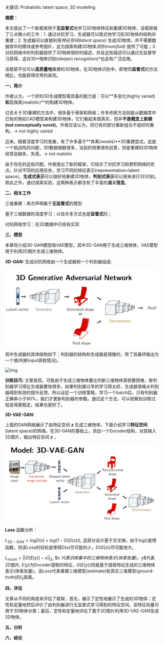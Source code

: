 关键词: Probalistic latent space;  3D modeling



**摘要：**

本文提出了一个新框架用于**无监督式**地学习3D物体特征和重建3D物体，该框架做了三点微小的工作：1. 通过对抗学习，生成器可以隐式地学习到3D物体的结构并重建；2. 生成器可以直接利用*特征空间(latent space)* 生成3D物体，并不需要数据库中的模块或参考图片，这为探索构建3D物体*流形(manifold)* 提供了可能；3. 对抗网络中的判别器提供了3D物体很好的描述，并且这些描述可以通过无监督学习获得，这对3D*物体识别(obeject recognition)*也会有广泛应用。

该框架不仅可以**高质量地**重建的3D物体，在3D物体识别中，即使同**监督式**的方法相比，也能获得优秀的表现。

**一、简介**

作者认为，一个好的3D生成模型需具备的能力是：可以**多变化(highly varied)**和**高保真(realistic)**的构建3D物体。

过去关于3D重建的方法中，很多基于骨架和网格；许多传统方法则是从数据库中已有的例如CAD模型来构建3D物体，它们看起来很真实，但并**不是概念上新颖(not conceptually novel)**。作者应该认为，将已有的部分重新组合不是好的重构。-> not highly varied

近来，随着深度学习的发展，有了许多基于**体素(voxels)**3D重建尝试，这是一个挑战性的问题，3D数据维数很多，当前的效果很有前景，但是重建的3D物体经常会缺失、失真。-> not realistic

由于存在的这些问题，作者提出了新的框架，它结合了对抗学习和卷积网络的优点。针对不同的应用任务，学习不同的特征表示(representation=latent space)。**生成式表示**可以很好地重建3D物体，**判别式表示**可以用来进行3D识别。除此之外，通过探索实验，这两种表示都含有了丰富的**语义信息**。

**二、相关工作**

三维重建：再次声明属于**无监督式**的模型

基于三维数据的深度学习：以往许多方式也是**监督式**的；

对抗网络学习：在2D数据中已经有实现

**三、模型**

本章将介绍3D-GAN模型和VAE模型，其中3D-GAN用于生成三维物体，VAE模型用于利用2D图片生成三维物体。

**3D-GAN:**  生成对抗网络由一个生成器和一个判别器组成:



<img src="https://raw.githubusercontent.com/Mingy2018/master_thesis/master/pics/paper/3.PNG?token=AJPFENSO6DQLZMP5NFAMJJ27CI6CE" alt="img" style="zoom: 50%;" />

其中生成器的具体结构如下：判别器的结构和生成器是镜像的，除了其最终输出为一个值(判断input真假情况)。

![img](https://pic1.zhimg.com/v2-22d19bbd6e7b0a0a0a540d442d317714_b.png)

**训练技巧:** 文章发现，可能由于生成三维物体要比判断三维物体真假要困难，故判别器学习得比生成器要快很多。如果判别器过早的学习得太好，生成器很难从判别器得到有效的提升反馈，所以设定一个训练策略，学习一个batch后，只有判别器正确率小于80%，我们才更新判别器的参数。通过这个方法，可以观察到训练过程变得更稳定，结果也更好了。

**3D-VAE-GAN:**

上面的GAN网络展示了由特征空间 **z** 生成三维物体，下面介绍学习**特征空间**(latent space)的网络。在3D-GAN的基础上，添加一个Encoder结构，对其输入2D图片，输出特征空间 **z** 。



<img src="https://raw.githubusercontent.com/Mingy2018/master_thesis/master/pics/paper/4.PNG?token=AJPFENRFVRGPHM4LRWMFXRK7CI6RC" alt="img" style="zoom:50%;" />



**Loss** 函数分析：

$L_{3D-GAN}=logD(x)+log(1-D(G(z)))$, 这部分设计基于交叉熵，由于$log()$是增函数，则该Loss的目标是使得$D(x)$尽可能的小，$D(G(z))$尽可能地大。

$L_{recon}=||G(E(y))-x||_2$, $x $代表训练集中的三维物体表示(体素张量)，$y$代表2D图片, $E(y)$为Encoder提取的特征，$G(E(y))$则是基于提取特征生成的三维物体表示(体素张量)。该Loss代表重建三维模型(estimate)和真实三维模型(ground-truth)的$l_2$距离。



**四、评估**

文章从不同的角度来评估了框架，首先，展示了定性地展示了生成的3D物体；定性和定量地然后评价了由判别器进行无监督式学习得到的特征空间，该特征向量可用于3D物体分类；最后，定性和定量地评估了基于2D图片利用3D-VAE-GAN生成3D物体。

**五、分析**

**六、结论**